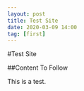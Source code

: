 ```yaml
---
layout: post
title: Test Site
date: 2020-03-09 14:00
tag: [first]
---
```


#Test Site

##Content To Follow

This is a test.
